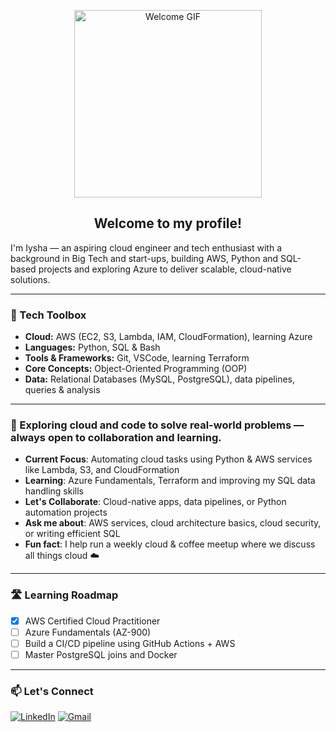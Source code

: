 <p align="center">
  <img 
    src="https://media2.giphy.com/media/v1.Y2lkPTc5MGI3NjExZnl5ZGlidnUzcGs4bmd3NjY4bHZubWNuamR6eDBpbHhqNXB4MWdlZCZlcD12MV9pbnRlcm5hbF9naWZfYnlfaWQmY3Q9Zw/xUPGGDNsLvqsBOhuU0/giphy.gif" 
    height="300" 
    style="width: auto;" 
    alt="Welcome GIF" />
</p>

<h2 align="center">Welcome to my profile!</h2>

I'm Iysha — an aspiring cloud engineer and tech enthusiast with a background in Big Tech and start-ups, building AWS, Python and SQL-based projects and exploring Azure to deliver scalable, cloud-native solutions.

---

### 🧰 Tech Toolbox
-  **Cloud:** AWS (EC2, S3, Lambda, IAM, CloudFormation), learning Azure  
-  **Languages:** Python, SQL & Bash 
-  **Tools & Frameworks:** Git, VSCode, learning Terraform
-  **Core Concepts:** Object-Oriented Programming (OOP)
-  **Data:** Relational Databases (MySQL, PostgreSQL), data pipelines, queries & analysis  

---
### 📌 Exploring cloud and code to solve real-world problems — always open to collaboration and learning.

-  **Current Focus**: Automating cloud tasks using Python & AWS services like Lambda, S3, and CloudFormation
-  **Learning**: Azure Fundamentals, Terraform and improving my SQL data handling skills  
-  **Let's Collaborate**: Cloud-native apps, data pipelines, or Python automation projects  
-  **Ask me about**: AWS services, cloud architecture basics, cloud security, or writing efficient SQL  
-  **Fun fact**: I help run a weekly cloud & coffee meetup where we discuss all things cloud ☁️  

---

### 🛣️ Learning Roadmap
- [x] AWS Certified Cloud Practitioner
- [ ] Azure Fundamentals (AZ-900)
- [ ] Build a CI/CD pipeline using GitHub Actions + AWS
- [ ] Master PostgreSQL joins and Docker

---
### 📫 **Let's Connect**

[![LinkedIn](https://img.shields.io/badge/LinkedIn-0077B5?logo=linkedin&logoColor=white&style=for-the-badge)](https://www.linkedin.com/in/iyshakhan/)
[![Gmail](https://img.shields.io/badge/Gmail-D44638?logo=gmail&logoColor=white&style=for-the-badge)](mailto:iyshakhan75@gmail.com)


